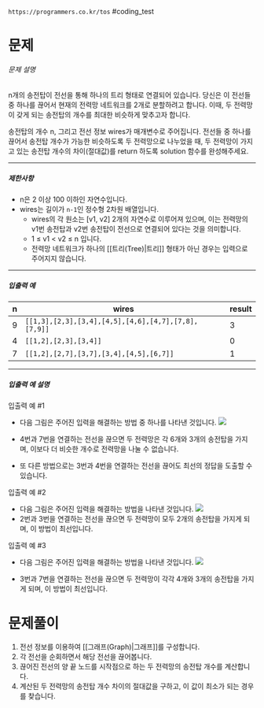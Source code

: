 `https://programmers.co.kr/tos`
#coding_test
# 문제

###### 문제 설명

n개의 송전탑이 전선을 통해 하나의 트리 형태로 연결되어 있습니다. 당신은 이 전선들 중 하나를 끊어서 현재의 전력망 네트워크를 2개로 분할하려고 합니다. 이때, 두 전력망이 갖게 되는 송전탑의 개수를 최대한 비슷하게 맞추고자 합니다.

송전탑의 개수 n, 그리고 전선 정보 wires가 매개변수로 주어집니다. 전선들 중 하나를 끊어서 송전탑 개수가 가능한 비슷하도록 두 전력망으로 나누었을 때, 두 전력망이 가지고 있는 송전탑 개수의 차이(절대값)를 return 하도록 solution 함수를 완성해주세요.

---

##### 제한사항

- n은 2 이상 100 이하인 자연수입니다.
- wires는 길이가 `n-1`인 정수형 2차원 배열입니다.
    - wires의 각 원소는 [v1, v2] 2개의 자연수로 이루어져 있으며, 이는 전력망의 v1번 송전탑과 v2번 송전탑이 전선으로 연결되어 있다는 것을 의미합니다.
    - 1 ≤ v1 < v2 ≤ n 입니다.
    - 전력망 네트워크가 하나의 [[트리(Tree)|트리]] 형태가 아닌 경우는 입력으로 주어지지 않습니다.

---

##### 입출력 예

|n|wires|result|
|---|---|---|
|9|`[[1,3],[2,3],[3,4],[4,5],[4,6],[4,7],[7,8],[7,9]]`|3|
|4|`[[1,2],[2,3],[3,4]]`|0|
|7|`[[1,2],[2,7],[3,7],[3,4],[4,5],[6,7]]`|1|

---

##### 입출력 예 설명

입출력 예 #1

- 다음 그림은 주어진 입력을 해결하는 방법 중 하나를 나타낸 것입니다.
![](https://i.imgur.com/AOH74VC.png)


- 4번과 7번을 연결하는 전선을 끊으면 두 전력망은 각 6개와 3개의 송전탑을 가지며, 이보다 더 비슷한 개수로 전력망을 나눌 수 없습니다.
- 또 다른 방법으로는 3번과 4번을 연결하는 전선을 끊어도 최선의 정답을 도출할 수 있습니다.

입출력 예 #2

- 다음 그림은 주어진 입력을 해결하는 방법을 나타낸 것입니다.
![](https://i.imgur.com/iw46hHt.png)
- 2번과 3번을 연결하는 전선을 끊으면 두 전력망이 모두 2개의 송전탑을 가지게 되며, 이 방법이 최선입니다.

입출력 예 #3

- 다음 그림은 주어진 입력을 해결하는 방법을 나타낸 것입니다.
![](https://i.imgur.com/iIxe412.png)

- 3번과 7번을 연결하는 전선을 끊으면 두 전력망이 각각 4개와 3개의 송전탑을 가지게 되며, 이 방법이 최선입니다.
# 문제풀이

1. 전선 정보를 이용하여 [[그래프(Graph)|그래프]]를 구성합니다.
2. 각 전선을 순회하면서 해당 전선을 끊어봅니다.
3. 끊어진 전선의 양 끝 노드를 시작점으로 하는 두 전력망의 송전탑 개수를 계산합니다.
4. 계산된 두 전력망의 송전탑 개수 차이의 절대값을 구하고, 이 값이 최소가 되는 경우를 찾습니다.

